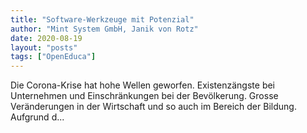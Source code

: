 ```yaml
---
title: "Software-Werkzeuge mit Potenzial"
author: "Mint System GmbH, Janik von Rotz"
date: 2020-08-19
layout: "posts"
tags: ["OpenEduca"]
---
```


Die Corona-Krise hat hohe Wellen geworfen. Existenzängste bei Unternehmen und Einschränkungen bei der Bevölkerung. Grosse Veränderungen in der Wirtschaft und so auch im Bereich der Bildung. Aufgrund d...

